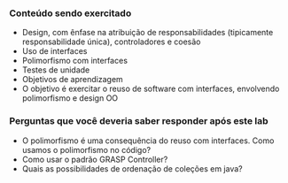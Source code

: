 ### Conteúdo sendo exercitado
* Design, com ênfase na atribuição de responsabilidades (tipicamente responsabilidade única), controladores e coesão
* Uso de interfaces
* Polimorfismo com interfaces
* Testes de unidade
* Objetivos de aprendizagem
* O objetivo é exercitar o reuso de software com interfaces, envolvendo polimorfismo e design OO

### Perguntas que você deveria saber responder após este lab
* O polimorfismo é uma consequência do reuso com interfaces. Como usamos o polimorfismo no código?
* Como usar o padrão GRASP Controller?
* Quais as possibilidades de ordenação de coleções em java?
